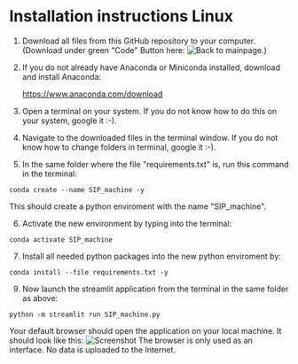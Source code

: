 # Installation instructions Linux


1. Download all files from this GitHub repository to your computer. (Download under green "Code" Button here: ![Back to mainpage]([https://github.com/RBartho/SIPmachine/tree/main](https://github.com/RBartho/SIPmachine/tree/main)).)

2. If you do not already have Anaconda or Miniconda installed, download and install Anaconda:

	https://www.anaconda.com/download

3. Open a terminal on your system. If you do not know how to do this on your system, google it :-).

4. Navigate to the downloaded files in the terminal window. If you do not know how to change folders in terminal, google it :-). 

5. In the same folder where the file "requirements.txt" is, run this command in the terminal:

```shell
conda create --name SIP_machine -y
```

This should create a python enviroment with the name "SIP_machine".  


6. Activate the new environment by typing into the terminal:

```shell
conda activate SIP_machine
```

7. Install all needed python packages into the new python enviroment by:

```shell
conda install --file requirements.txt -y
```
	
9. Now launch the streamlit application from the terminal in the same folder as above:

```shell
python -m streamlit run SIP_machine.py
```


Your default browser should open the application on your local machine. It should look like this: 
![Screenshot](https://github.com/RBartho/SIPmachine/tree/master/toolbox_screenshot.png)
The browser is only used as an interface. No data is uploaded to the Internet.

